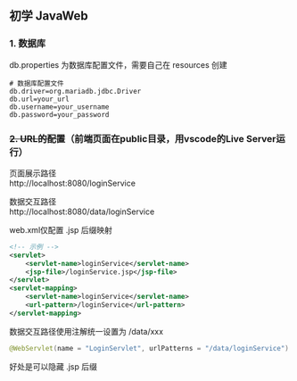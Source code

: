 ## 初学 JavaWeb

### 1. 数据库
db.properties 为数据库配置文件，需要自己在 resources 创建
```properties
# 数据库配置文件
db.driver=org.mariadb.jdbc.Driver
db.url=your_url
db.username=your_username
db.password=your_password
```

### ~~2. URL的配置~~（前端页面在public目录，用vscode的Live Server运行）

页面展示路径  
http://localhost:8080/loginService

数据交互路径  
http://localhost:8080/data/loginService

web.xml仅配置 .jsp 后缀映射
```xml
<!-- 示例 -->
<servlet>
    <servlet-name>loginService</servlet-name>
    <jsp-file>/loginService.jsp</jsp-file>
</servlet>
<servlet-mapping>
    <servlet-name>loginService</servlet-name>
    <url-pattern>/loginService</url-pattern>
</servlet-mapping>
```
数据交互路径使用注解统一设置为 /data/xxx

```java
@WebServlet(name = "LoginServlet", urlPatterns = "/data/loginService")
```
好处是可以隐藏 .jsp 后缀


